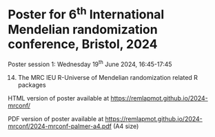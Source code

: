 # Poster for 6<sup>th</sup> International Mendelian randomization conference, Bristol, 2024

Poster session 1: Wednesday 19<sup>th</sup> June 2024, 16:45-17:45

14. The MRC IEU R-Universe of Mendelian randomization related R packages

HTML version of poster available at <https://remlapmot.github.io/2024-mrconf/>

PDF version of poster available at <https://remlapmot.github.io/2024-mrconf/2024-mrconf-palmer-a4.pdf> (A4 size)
